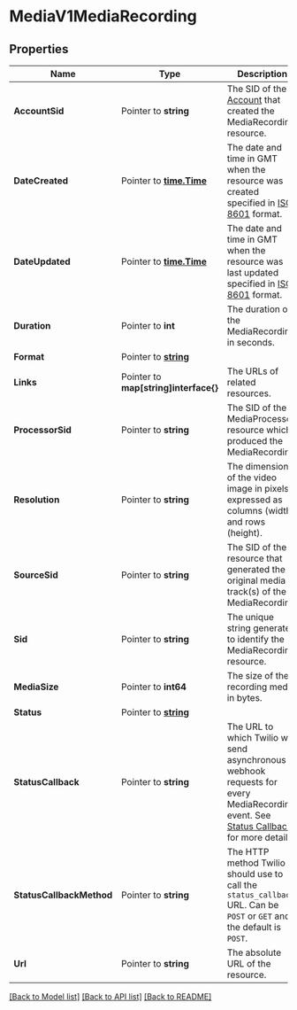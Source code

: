 # MediaV1MediaRecording

## Properties

Name | Type | Description | Notes
------------ | ------------- | ------------- | -------------
**AccountSid** | Pointer to **string** | The SID of the [Account](https://www.twilio.com/docs/iam/api/account) that created the MediaRecording resource. |
**DateCreated** | Pointer to [**time.Time**](time.Time.md) | The date and time in GMT when the resource was created specified in [ISO 8601](https://en.wikipedia.org/wiki/ISO_8601) format. |
**DateUpdated** | Pointer to [**time.Time**](time.Time.md) | The date and time in GMT when the resource was last updated specified in [ISO 8601](https://en.wikipedia.org/wiki/ISO_8601) format. |
**Duration** | Pointer to **int** | The duration of the MediaRecording in seconds. |
**Format** | Pointer to [**string**](MediaRecordingEnumFormat.md) |  |
**Links** | Pointer to **map[string]interface{}** | The URLs of related resources. |
**ProcessorSid** | Pointer to **string** | The SID of the MediaProcessor resource which produced the MediaRecording. |
**Resolution** | Pointer to **string** | The dimensions of the video image in pixels expressed as columns (width) and rows (height). |
**SourceSid** | Pointer to **string** | The SID of the resource that generated the original media track(s) of the MediaRecording. |
**Sid** | Pointer to **string** | The unique string generated to identify the MediaRecording resource. |
**MediaSize** | Pointer to **int64** | The size of the recording media in bytes. |
**Status** | Pointer to [**string**](MediaRecordingEnumStatus.md) |  |
**StatusCallback** | Pointer to **string** | The URL to which Twilio will send asynchronous webhook requests for every MediaRecording event. See [Status Callbacks](/docs/live/api/status-callbacks) for more details. |
**StatusCallbackMethod** | Pointer to **string** | The HTTP method Twilio should use to call the `status_callback` URL. Can be `POST` or `GET` and the default is `POST`. |
**Url** | Pointer to **string** | The absolute URL of the resource. |

[[Back to Model list]](../README.md#documentation-for-models) [[Back to API list]](../README.md#documentation-for-api-endpoints) [[Back to README]](../README.md)


